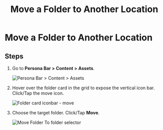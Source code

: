 ﻿---
uid: move-folder
locale: en
title: Move a Folder to Another Location
dnnversion: 09.02.00
related-topics: create-folder,edit-folder-properties,edit-folder-permissions,delete-folder
---

# Move a Folder to Another Location

## Steps

1.  Go to **Persona Bar \> Content \> Assets**.
    
    ![Persona Bar > Content > Assets](/images/scr-pbar-host-Content-E91.png)
    
2.  Hover over the folder card in the grid to expose the vertical icon bar. Click/Tap the move icon.
    
      
    
    ![Folder card iconbar - move](/images/scr-Assets-foldercard-iconbar-move-E90.png)
    
      
    
3.  Choose the target folder. Click/Tap **Move**.
    
      
    
    ![Move Folder To folder selector](/images/scr-Assets-MoveFolderto.png)
